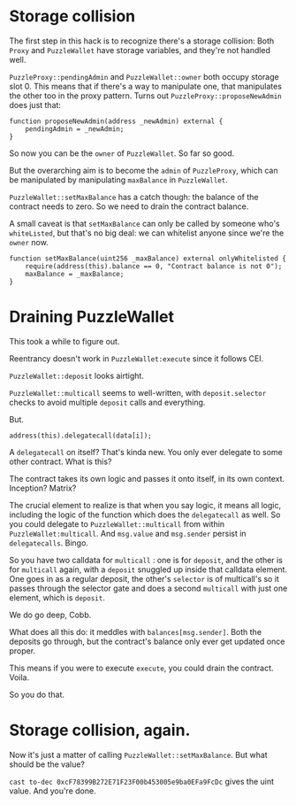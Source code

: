 # Storage collision

The first step in this hack is to recognize there's a storage collision:
Both `Proxy` and `PuzzleWallet` have storage variables, and they're not handled well.

`PuzzleProxy::pendingAdmin` and `PuzzleWallet::owner` both occupy storage slot 0. This means that if there's a way to manipulate one, that manipulates the other too in the proxy pattern. Turns out `PuzzleProxy::proposeNewAdmin` does just that:

```solidity
function proposeNewAdmin(address _newAdmin) external {
    pendingAdmin = _newAdmin;
}
```

So now you can be the `owner` of `PuzzleWallet`. So far so good.

But the overarching aim is to become the `admin` of `PuzzleProxy`, which can be manipulated by manipulating `maxBalance` in `PuzzleWallet`.

`PuzzleWallet::setMaxBalance` has a catch though: the balance of the contract needs to zero. So we need to drain the contract balance.

A small caveat is that `setMaxBalance` can only be called by someone who's `whiteListed`, but that's no big deal: we can whitelist anyone since we're the `owner` now.

```solidity
function setMaxBalance(uint256 _maxBalance) external onlyWhitelisted {
    require(address(this).balance == 0, "Contract balance is not 0");
    maxBalance = _maxBalance;
}
```

# Draining PuzzleWallet

This took a while to figure out.

Reentrancy doesn't work in `PuzzleWallet:execute` since it follows CEI.

`PuzzleWallet::deposit` looks airtight.

`PuzzleWallet::multicall` seems to well-written, with `deposit.selector` checks to avoid multiple `deposit` calls and everything.

But.

```solidity
address(this).delegatecall(data[i]);
```

A `delegatecall` on itself? That's kinda new. You only ever delegate to some other contract. What is this?

The contract takes its own logic and passes it onto itself, in its own context. Inception? Matrix?

The crucial element to realize is that when you say logic, it means all logic, including the logic of the function which does the `delegatecall` as well. So you could delegate to `PuzzleWallet::multicall` from within `PuzzleWallet:multicall`. And `msg.value` and `msg.sender` persist in `delegatecalls`. Bingo.

So you have two calldata for `multicall` : one is for `deposit`, and the other is for `multicall` again, with a `deposit` snuggled up inside that calldata element. One goes in as a regular deposit, the other's `selector` is of multicall's so it passes through the selector gate and does a second `multicall` with just one element, which is `deposit`.

We do go deep, Cobb.

What does all this do: it meddles with `balances[msg.sender]`. Both the deposits go through, but the contract's balance only ever get updated once proper.

This means if you were to execute `execute`, you could drain the contract. Voila.

So you do that.

# Storage collision, again.

Now it's just a matter of calling `PuzzleWallet::setMaxBalance`. But what should be the value?

`cast to-dec 0xcF78399B272E71F23F00b453005e9ba0EFa9FcDc` gives the uint value. And you're done.
